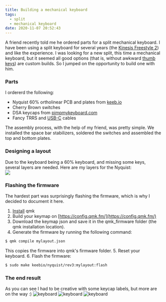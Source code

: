 ```yaml
---
title: Building a mechanical keyboard
tags:
  - split
  - mechanical keyboard
date: 2020-11-07 20:52:43
---
```



A friend recently told me he ordered parts for a split mechanical keyboard.
I have been using a split keyboard for several years (the [Kinesis Freestyle 2](https://kinesis-ergo.com/shop/freestyle2-for-pc-us/)) and like the experience. I was looking for a new split, this time a mechanical keyboard, but it seemed all good options (that is, without awkward [thumb keys](https://ergodox-ez.com/)) are custom builds. So I jumped on the opportunity to build one with him.

### Parts

I ordererd the following:
* Nyquist 60% ortholinear PCB and plates from [keeb.io](keeb.io)
* Cherry Brown switches
* DSA keycaps from [pimpmykeyboard.com](https://pimpmykeyboard.com/dsa-standard-sublimated-keysets/)
* Fancy TRRS and [USB-C](https://kprepublic.com/products/textile-jean-cloth-usb-c-micro-cable-type-c-usb-1-6m-stright-length-blue-colorway?_pos=9&_sid=f199e67bf&_ss=r) cables

The assembly process, with the help of my friend, was pretty simple. We installed the space bar stabilizers, soldered the switches and assembled the top and bottom plates.

### Designing a layout

Due to the keyboard being a 60% keyboard, and missing some keys, several layers are needed. Here are my layers for the Nyquist:
</br>
<img style="display: inline;" src="/images/layout.png">

### Flashing the firmware

The hardest part was surprisingly flashing the firmware, which is why I decided to document it here.
1. [Install](https://beta.docs.qmk.fm/tutorial/newbs_getting_started) qmk
2. Build your keymap on [https://config.qmk.fm/](https://config.qmk.fm/)
3. Download the keymap json and save it in the qmk_firmware folder (the qmk installation location).
4. Generate the firmware by running the following command:
```bash
$ qmk compile mylayout.json
```
This copies the firmware into qmk's firmware folder.
5. Reset your keyboard.
6. Flash the firmware:
```bash
$ sudo make keebio/nyquist/rev3:mylayout:flash
```

### The end result
As you can see I had to be creative with some keycap labels, but more are on the way :)
![keyboard](https://i.imgur.com/NH5PHFm.jpeg "keyboard")
![keyboard](https://i.imgur.com/UV98sj3.jpeg "keyboard")
![keyboard](https://i.imgur.com/RQDljq4.jpeg "keyboard")